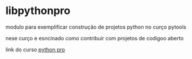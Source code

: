 # libpythonpro
modulo para exemplificar  construção de projetos python no curço pytools

nese curço e esncinado como contribuir com projetos de codigoo aberto 


link do curso [python pro](https://www.python.pro.br/)